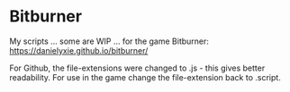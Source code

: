 # Bitburner
My scripts ... some are WIP ... for the game Bitburner: https://danielyxie.github.io/bitburner/

For Github, the file-extensions were changed to .js - this gives better readability. For use in the game change the file-extension back to .script.
